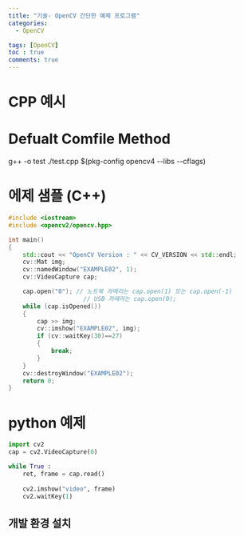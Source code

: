 ```yaml
---
title: "기술- OpenCV 간단한 예제 프로그램"
categories:
  - OpenCV

tags: [OpenCV]
toc : true
comments: true
---
```

# CPP 예시

# Defualt Comfile Method
g++ -o test ./test.cpp $(pkg-config opencv4 --libs --cflags)

# 에제 샘플 (C++)

```cpp
#include <iostream>
#include <opencv2/opencv.hpp>

int main()
{
    std::cout << "OpenCV Version : " << CV_VERSION << std::endl;
    cv::Mat img;
    cv::namedWindow("EXAMPLE02", 1);
    cv::VideoCapture cap;

    cap.open("0"); // 노트북 카메라는 cap.open(1) 또는 cap.open(-1)
                     // USB 카메라는 cap.open(0);
    while (cap.isOpened())
    {
        cap >> img;
        cv::imshow("EXAMPLE02", img);
        if (cv::waitKey(30)==27)
        {
            break;
        }
    }
    cv::destroyWindow("EXAMPLE02");
    return 0;
}

```

# python 예제

``` python
import cv2
cap = cv2.VideoCapture(0)

while True :
    ret, frame = cap.read()
    
    cv2.imshow("video", frame)
    cv2.waitKey(1)

```



## 개발 환경 설치 
